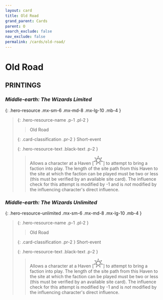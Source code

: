 ```yaml
---
layout: card
title: Old Road
grand_parent: Cards
parent: O
search_exclude: false
nav_exclude: false
permalink: /cards/old-road/
---
```


# Old Road


## PRINTINGS


### _Middle-earth: The Wizards Limited_

{: .hero-resource .mx-sm-6 .mx-md-8 .mx-lg-10 .mb-4 }
> {: .hero-resource-name .p-1 .pl-2 }
> > <div class="card-mp"></div>
> > <div class="card-name">Old Road</div>
>
> {: .card-classification .pr-2 }
> Short-event
>
> {: .hero-resource-text .black-text .p-2 }
> > Allows a character at a Haven <nobr>[<img src="/assets/images/free-haven.svg">]</nobr> to attempt to bring a faction into play. The length of the site path from this Haven to the site at which the faction can be played must be two or less (this must be verified by an available site card). The influence check for this attempt is modified by -1 and is _not_ modified by the influencing character's direct influence. 
> 

### _Middle-earth: The Wizards Unlimited_

{: .hero-resource-unlimited .mx-sm-6 .mx-md-8 .mx-lg-10 .mb-4 }
> {: .hero-resource-name .p-1 .pl-2 }
> > <div class="card-mp"></div>
> > <div class="card-name">Old Road</div>
>
> {: .card-classification .pr-2 }
> Short-event
>
> {: .hero-resource-text .black-text .p-2 }
> > Allows a character at a Haven <nobr>[<img src="/assets/images/free-haven.svg">]</nobr> to attempt to bring a faction into play. The length of the site path from this Haven to the site at which the faction can be played must be two or less (this must be verified by an available site card). The influence check for this attempt is modified by -1 and is _not_ modified by the influencing character's direct influence. 
> 
